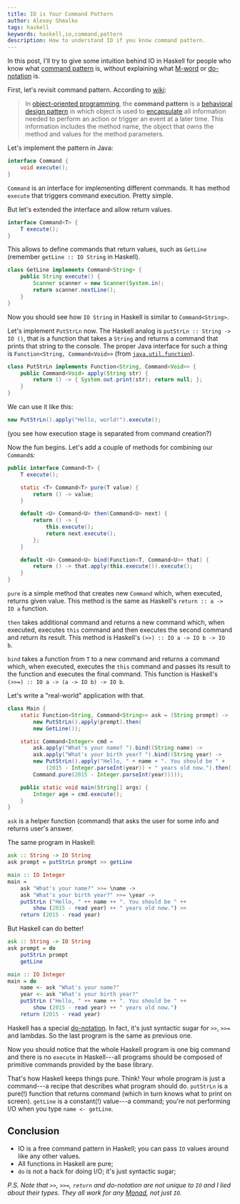 ```yaml
---
title: IO is Your Command Pattern
author: Alexey Shmalko
tags: haskell
keywords: haskell,io,command,pattern
description: How to understand IO if you know command pattern.
---
```


In this post, I'll try to give some intuition behind IO in Haskell for people who know what [command pattern](https://en.wikipedia.org/wiki/Command_pattern) is, without explaining what [M-word](https://wiki.haskell.org/Monad) or [do-notation](https://en.wikibooks.org/wiki/Haskell/do_notation) is.

<!--more-->

First, let's revisit command pattern. According to [wiki](https://en.wikipedia.org/wiki/Command_pattern):

> In [object-oriented programming](https://en.wikipedia.org/wiki/Object-oriented_programming), the **command pattern** is a [behavioral](https://en.wikipedia.org/wiki/Behavioral_pattern) [design pattern](https://en.wikipedia.org/wiki/Software_design_pattern) in which object is used to [encapsulate](https://en.wikipedia.org/wiki/Information_hiding) all information needed to perform an action or trigger an event at a later time. This information includes the method name, the object that owns the method and values for the method parameters.

Let's implement the pattern in Java:

```java
interface Command {
    void execute();
}
```

`Command` is an interface for implementing different commands. It has method `execute` that triggers command execution. Pretty simple.


But let's extended the interface and allow return values.


```java
interface Command<T> {
    T execute();
}
```

This allows to define commands that return values, such as `GetLine` (remember `getLine :: IO String` in Haskell).

```java
class GetLine implements Command<String> {
    public String execute() {
        Scanner scanner = new Scanner(System.in);
        return scanner.nextLine();
    }
}
```

Now you should see how `IO String` in Haskell is similar to `Command<String>`.

Let's implement `PutStrLn` now. The Haskell analog is `putStrLn :: String -> IO ()`, that is a function that takes a `String` and returns a command that prints that string to the console. The proper Java interface for such a thing is `Function<String, Command<Void>>` (from [`java.util.function`](https://docs.oracle.com/javase/8/docs/api/java/util/function/Function.html)).

```java
class PutStrLn implements Function<String, Command<Void>> {
    public Command<Void> apply(String str) {
        return () -> { System.out.print(str); return null; };
    }
}
```

We can use it like this:
```java
new PutStrLn().apply("Hello, world!").execute();
```

(you see how execution stage is separated from command creation?)

Now the fun begins. Let's add a couple of methods for combining our `Command`s:

```java
public interface Command<T> {
    T execute();

    static <T> Command<T> pure(T value) {
        return () -> value;
    }

    default <U> Command<U> then(Command<U> next) {
        return () -> {
            this.execute();
            return next.execute();
        };
    }

    default <U> Command<U> bind(Function<T, Command<U>> that) {
        return () -> that.apply(this.execute()).execute();
    }
}
```

`pure` is a simple method that creates new `Command` which, when executed, returns given value. This method is the same as Haskell's `return :: a -> IO a` function.

`then` takes additional command and returns a new command which, when executed, executes `this` command and then executes the second command and return its result. This method is Haskell's `(>>) :: IO a -> IO b -> IO b`.

`bind` takes a function from `T` to a new command and returns a command which, when executed, executes the `this` command and passes its result to the function and executes the final command. This function is Haskell's `(>>=) :: IO a -> (a -> IO b) -> IO b`.

Let's write a "real-world" application with that.

```java
class Main {
    static Function<String, Command<String>> ask = (String prompt) ->
        new PutStrLn().apply(prompt).then(
        new GetLine());

    static Command<Integer> cmd =
        ask.apply("What's your name? ").bind((String name) ->
        ask.apply("What's your birth year? ").bind((String year) ->
        new PutStrLn().apply("Hello, " + name + ". You should be " +
            (2015 - Integer.parseInt(year)) + " years old now.").then(
        Command.pure(2015 - Integer.parseInt(year)))));

    public static void main(String[] args) {
        Integer age = cmd.execute();
    }
}
```

`ask` is a helper function (command) that asks the user for some info and returns user's answer.

The same program in Haskell:
```haskell
ask :: String -> IO String
ask prompt = putStrLn prompt >> getLine

main :: IO Integer
main =
    ask "What's your name?" >>= \name ->
    ask "What's your birth year?" >>= \year ->
    putStrLn ("Hello, " ++ name ++ ". You should be " ++
        show (2015 - read year) ++ " years old now.") >>
    return (2015 - read year)
```

But Haskell can do better!

```haskell
ask :: String -> IO String
ask prompt = do
    putStrLn prompt
    getLine

main :: IO Integer
main = do
    name <- ask "What's your name?"
    year <- ask "What's your birth year?"
    putStrLn ("Hello, " ++ name ++ ". You should be " ++
        show (2015 - read year) ++ " years old now.")
    return (2015 - read year)
```

Haskell has a special [do-notation](https://en.wikibooks.org/wiki/Haskell/do_notation). In fact, it's just syntactic sugar for `>>`, `>>=` and lambdas. So the last program is the same as previous one.

Now you should notice that the whole Haskell program is one big command and there is no `execute` in Haskell---all programs should be composed of primitive commands provided by the base library.

That's how Haskell keeps things pure. Think! Your whole program is just a command---a recipe that describes what program should do. `putStrLn` is a pure(!) function that returns command (which in turn knows what to print on screen). `getLine` is a constant(!) value---a command; you're not performing I/O when you type `name <- getLine`.

## Conclusion

- IO is a free command pattern in Haskell; you can pass `IO` values around like any other values.
- All functions in Haskell are pure;
- `do` is not a hack for doing I/O; it's just syntactic sugar;

*P.S. Note that `>>`, `>>=`, `return` and do-notation are not unique to `IO` and I lied about their types. They all work for any [Monad](https://wiki.haskell.org/Monad), not just `IO`.*
